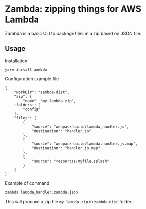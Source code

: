 # Zambda: zipping things for  AWS Lambda

Zambda is a basic CLI to package files in a zip based on JSON file.

## Usage

Installation


    yarn install zambda


Configuration example file

    {
        "workDir": "zambda-dist",
        "zip": {
            "name": "my_lambda.zip",
        "folders": [
            "config"
        ],
        "files": [
            {
                "source": "webpack-build/lambda_handler.js",
                "destination": "handler.js"
            },
            {
                "source": "webpack-build/lambda.handler.js.map",
                "destination": "handler.js.map"
            },
            {
                "source": "resources/myfile.splash"
            }
        ]
    }

Example of command

    zambda lambda_handler.zambda.json

This will procuce a zip file `my_lambda.zip` in `zambda-dist` folder.